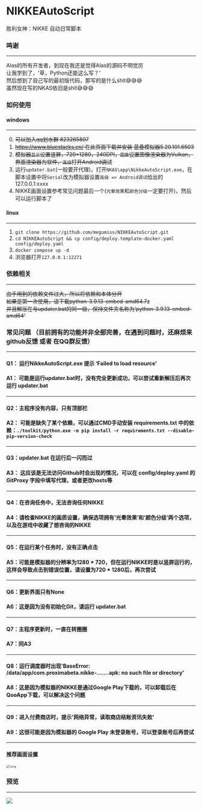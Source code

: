 # NIKKEAutoScript

胜利女神：NIKKE 自动日常脚本

### 鸣谢

------

Alas的所有开发者，到现在我还是觉得Alas的源码不明觉厉  
让我学到了，'草，Python还能这么写？'  
然后想到了自己写的最初版代码，那写的是什么shit😅😅😅  
虽然现在写的NKAS依旧是shit😅😅😅

### 如何使用

#### windows
------
0. ~~可以加入qq划水群 823265807~~  
1. ~~https://www.bluestacks.cn/ 在此页面下载并安装 蓝叠模拟器5.20.101.6503~~  
2. ~~模拟器`显示`设置竖屏，720*1280，240DPI，`图像`设置图像渲染器为Vulkan，界面渲染器为软件，`高级`打开Android调试~~  
3. 运行`updater.bat`(一般要开代理)，打开`NKAS\app\NikkeAutoScript.exe`，在脚本设置中将`Serial`改为模拟器设置`高级 => Android调试`给出的127.0.0.1:xxxx  
4. NIKKE画面设置参考常见问题最后一个(`光晕效果`和`颜色分级`一定要打开)，然后可以运行脚本了  

#### linux
------
1. `git clone https://github.com/megumiss/NIKKEAutoScript.git`
2. `cd NIKKEAutoScript && cp config/deploy.template-docker.yaml config/deploy.yaml`
3. `docker compose up -d`
4. 浏览器打开`127.0.0.1:12271`

### 依赖相关

------

~~由于用到的依赖文件过大，所以将依赖和本体分开~~   
~~如果是第一次使用，请下载python-3.9.13-embed-amd64.7z~~   
~~并且解压在与updater.bat的同一级，保持文件夹名称为‘python-3.9.13-embed-amd64’~~

### 常见问题 （目前拥有的功能并非全部完善，在遇到问题时，还麻烦来github反馈 或者 在QQ群反馈）
------
#### Q1： 运行NikkeAutoScript.exe 提示  ‘Failed to load resource’
#### A1： 可能是运行updater.bat时，没有完全更新成功，可以尝试重新解压后再次运行 updater.bat
------
#### Q2：主程序没有内容，只有顶部栏
#### A2： 可能是缺失了某个依赖，可以通过CMD手动安装 requirements.txt 中的依赖：`./toolkit/python.exe -m pip install -r requirements.txt --disable-pip-version-check`
------
#### Q3：updater.bat 在运行后一闪而过
#### A3： 这应该是无法访问Github时会出现的情况，可以在 config/deploy.yaml 的 GitProxy 字段中填写代理，或者更改hosts等
------
#### Q4：在咨询任务中，无法咨询任何NIKKE
#### A4：请检查NIKKE的画质设置，确保选项拥有‘光晕效果’和‘颜色分级’两个选项，以及在游戏中收藏了想咨询的NIKKE
------
#### Q5：在运行某个任务时，没有正确点击
#### A5：可能是模拟器的分辨率为1280 * 720，但在运行NIKKE时是以竖屏运行的，这样会导致点击到错误位置，请设置为720 * 1280后，再次尝试
------
#### Q6：更新界面只有None
#### A6：这是因为没有初始化Git，请运行 updater.bat
------
#### Q7：主程序更新时，一直在转圈圈
#### A7：同A3
------
#### Q8：运行调度器时出现'BaseError: /data/app/com.proximabeta.nikke-.......apk: no such file or directory'
#### A8：这是因为模拟器的NIKKE是通过Google Play下载的，可以卸载后在QooApp下载，可以解决这个问题
------
#### Q9：进入付费商店时，提示'网络异常，读取商店结账资讯失败'
#### A9：这很可能是因为模拟器的 Google Play 未登录账号，可以登录账号后再尝试
------
#### 推荐画面设置
<img src="https://s2.loli.net/2024/05/06/Rjcx7EwWXlbKBot.png" alt="1.png" style="zoom: 50%;" />

### 预览

------

![](https://profile-counter.glitch.me/takagisanmie-NIKKEAutoScript/count.svg)
